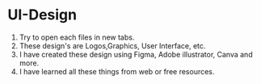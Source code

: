 # UI-Design
1. Try to open each files in new tabs.
2. These design's are Logos,Graphics, User Interface, etc.
3. I have created these design using Figma, Adobe illustrator, Canva and more.
4. I have learned all these things from web or free resources.
